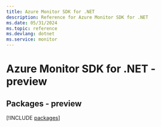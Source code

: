 ```yaml
---
title: Azure Monitor SDK for .NET
description: Reference for Azure Monitor SDK for .NET
ms.date: 05/31/2024
ms.topic: reference
ms.devlang: dotnet
ms.service: monitor
---
```

# Azure Monitor SDK for .NET - preview
## Packages - preview
[!INCLUDE [packages](monitor-index.md)]